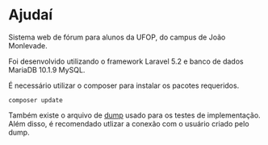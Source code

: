 # Ajudaí
Sistema web de fórum para alunos da UFOP, do campus de João Monlevade.

Foi desenvolvido utilizando o framework Laravel 5.2 e banco de dados MariaDB 10.1.9 MySQL.

É necessário utilizar o composer para instalar os pacotes requeridos.

```
composer update
```

Também existe o arquivo de [dump](https://github.com/XunilUFOP/ajudai/blob/master/sisajudai.sql) usado para os testes de implementação.
Além disso, é recomendado utlizar a conexão com o usuário criado pelo dump.

